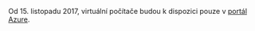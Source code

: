 Od 15. listopadu 2017, virtuální počítače budou k dispozici pouze v [portál Azure](https://portal.azure.com). 